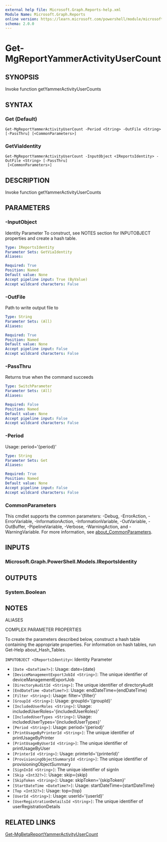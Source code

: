 ```yaml
---
external help file: Microsoft.Graph.Reports-help.xml
Module Name: Microsoft.Graph.Reports
online version: https://learn.microsoft.com/powershell/module/microsoft.graph.reports/get-mgreportyammeractivityusercount
schema: 2.0.0
---
```


# Get-MgReportYammerActivityUserCount

## SYNOPSIS
Invoke function getYammerActivityUserCounts

## SYNTAX

### Get (Default)
```
Get-MgReportYammerActivityUserCount -Period <String> -OutFile <String> [-PassThru] [<CommonParameters>]
```

### GetViaIdentity
```
Get-MgReportYammerActivityUserCount -InputObject <IReportsIdentity> -OutFile <String> [-PassThru]
 [<CommonParameters>]
```

## DESCRIPTION
Invoke function getYammerActivityUserCounts

## PARAMETERS

### -InputObject
Identity Parameter
To construct, see NOTES section for INPUTOBJECT properties and create a hash table.

```yaml
Type: IReportsIdentity
Parameter Sets: GetViaIdentity
Aliases:

Required: True
Position: Named
Default value: None
Accept pipeline input: True (ByValue)
Accept wildcard characters: False
```

### -OutFile
Path to write output file to

```yaml
Type: String
Parameter Sets: (All)
Aliases:

Required: True
Position: Named
Default value: None
Accept pipeline input: False
Accept wildcard characters: False
```

### -PassThru
Returns true when the command succeeds

```yaml
Type: SwitchParameter
Parameter Sets: (All)
Aliases:

Required: False
Position: Named
Default value: None
Accept pipeline input: False
Accept wildcard characters: False
```

### -Period
Usage: period='{period}'

```yaml
Type: String
Parameter Sets: Get
Aliases:

Required: True
Position: Named
Default value: None
Accept pipeline input: False
Accept wildcard characters: False
```

### CommonParameters
This cmdlet supports the common parameters: -Debug, -ErrorAction, -ErrorVariable, -InformationAction, -InformationVariable, -OutVariable, -OutBuffer, -PipelineVariable, -Verbose, -WarningAction, and -WarningVariable. For more information, see [about_CommonParameters](http://go.microsoft.com/fwlink/?LinkID=113216).

## INPUTS

### Microsoft.Graph.PowerShell.Models.IReportsIdentity
## OUTPUTS

### System.Boolean
## NOTES

ALIASES

COMPLEX PARAMETER PROPERTIES

To create the parameters described below, construct a hash table containing the appropriate properties. For information on hash tables, run Get-Help about_Hash_Tables.


`INPUTOBJECT <IReportsIdentity>`: Identity Parameter
  - `[Date <DateTime?>]`: Usage: date={date}
  - `[DeviceManagementExportJobId <String>]`: The unique identifier of deviceManagementExportJob
  - `[DirectoryAuditId <String>]`: The unique identifier of directoryAudit
  - `[EndDateTime <DateTime?>]`: Usage: endDateTime={endDateTime}
  - `[Filter <String>]`: Usage: filter='{filter}'
  - `[GroupId <String>]`: Usage: groupId='{groupId}'
  - `[IncludedUserRoles <String>]`: Usage: includedUserRoles='{includedUserRoles}'
  - `[IncludedUserTypes <String>]`: Usage: includedUserTypes='{includedUserTypes}'
  - `[Period <String>]`: Usage: period='{period}'
  - `[PrintUsageByPrinterId <String>]`: The unique identifier of printUsageByPrinter
  - `[PrintUsageByUserId <String>]`: The unique identifier of printUsageByUser
  - `[PrinterId <String>]`: Usage: printerId='{printerId}'
  - `[ProvisioningObjectSummaryId <String>]`: The unique identifier of provisioningObjectSummary
  - `[SignInId <String>]`: The unique identifier of signIn
  - `[Skip <Int32?>]`: Usage: skip={skip}
  - `[SkipToken <String>]`: Usage: skipToken='{skipToken}'
  - `[StartDateTime <DateTime?>]`: Usage: startDateTime={startDateTime}
  - `[Top <Int32?>]`: Usage: top={top}
  - `[UserId <String>]`: Usage: userId='{userId}'
  - `[UserRegistrationDetailsId <String>]`: The unique identifier of userRegistrationDetails

## RELATED LINKS
[Get-MgBetaReportYammerActivityUserCount](/powershell/module/Microsoft.Graph.Beta.Reports/Get-MgReportYammerActivityUserCount?view=graph-powershell-beta)

